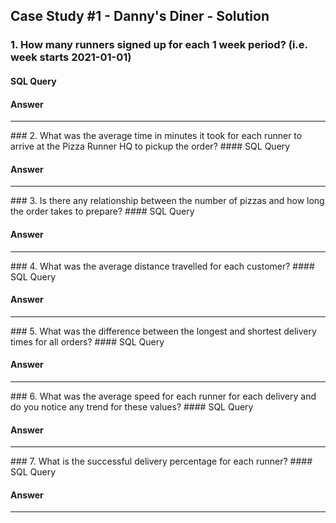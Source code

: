 ## Case Study #1 - Danny's Diner - Solution
### 1. How many runners signed up for each 1 week period? (i.e. week starts 2021-01-01)
#### SQL Query

#### Answer

<hr>
### 2. What was the average time in minutes it took for each runner to arrive at the Pizza Runner HQ to pickup the order?
#### SQL Query

#### Answer

<hr>
### 3. Is there any relationship between the number of pizzas and how long the order takes to prepare?
#### SQL Query

#### Answer

<hr>
### 4. What was the average distance travelled for each customer?
#### SQL Query

#### Answer

<hr>
### 5. What was the difference between the longest and shortest delivery times for all orders?
#### SQL Query

#### Answer

<hr>
### 6. What was the average speed for each runner for each delivery and do you notice any trend for these values?
#### SQL Query

#### Answer

<hr>
### 7. What is the successful delivery percentage for each runner?
#### SQL Query

#### Answer

<hr>
